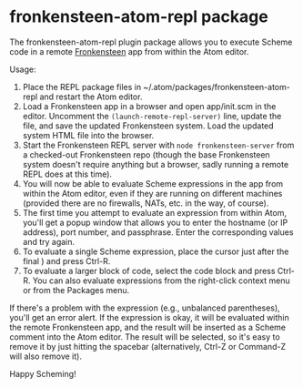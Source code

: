 # fronkensteen-atom-repl package

The fronkensteen-atom-repl plugin package allows you to execute Scheme code in a remote [Fronkensteen](https://github.com/pulpgrinder/Fronkensteen) app from within the Atom editor.

Usage:

1. Place the REPL package files in ~/.atom/packages/fronkensteen-atom-repl and restart the Atom editor.
2. Load a Fronkensteen app in a browser and open app/init.scm in the editor. Uncomment the `(launch-remote-repl-server)` line, update the file, and save the updated Fronkensteen system. Load the updated system HTML file into the browser.
3. Start the Fronkensteen REPL server with `node fronkensteen-server` from a checked-out Fronkensteen repo (though the base Fronkensteen system doesn't require anything but a browser, sadly running a remote REPL does at this time).
4. You will now be able to evaluate Scheme expressions in the app from within the Atom editor, even if they are running on different machines (provided there are no firewalls, NATs, etc. in the way, of course).
5. The first time you attempt to evaluate an expression from within Atom, you'll get a popup window that allows you to enter the hostname (or IP address), port number, and passphrase. Enter the corresponding values and try again.
6. To evaluate a single Scheme expression, place the cursor just after the final ) and press Ctrl-R.
8. To evaluate a larger block of code, select the code block and press Ctrl-R. You can also evaluate expressions from the right-click context menu or from the Packages menu.

If there's a problem with the expression (e.g., unbalanced parentheses), you'll get an error alert. If the expression is okay, it will be evaluated within the remote Fronkensteen app, and the result will be inserted as a Scheme comment into the Atom editor. The result will be selected, so it's easy to remove it by just hitting the spacebar (alternatively, Ctrl-Z or Command-Z will also remove it).

Happy Scheming!
